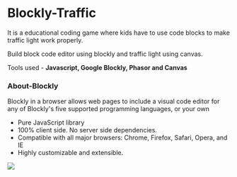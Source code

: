 # Blockly-Traffic
<p>It is a educational coding game where kids have to use code blocks to make traffic light work properly.</p>
<p>Build block code editor using blockly and traffic light using canvas.</p>
<p>Tools used - <b>Javascript, Google Blockly, Phasor and Canvas</b></p>
<h3>About-Blockly</h3>
<p>Blockly in a browser allows web pages to include a visual code editor for any of Blockly's five supported programming languages, or your own</p>
<ul>
  <li>Pure JavaScript library</li>
  <li>100% client side. No server side dependencies.</li>
  <li>Compatible with all major browsers: Chrome, Firefox, Safari, Opera, and IE</li>
  <li>Highly customizable and extensible.</li>
  </ul>
<img src="https://github.com/Aayushadh/Blockly-Traffic/blob/main/images/2021-10-11-11-53-03.gif"/>
